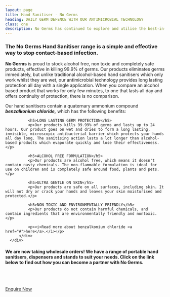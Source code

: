 ```yaml
---
layout: page
title: Hand Sanitiser - No Germs
heading: DAILY GERM DEFENCE WITH OUR ANTIMICROBIAL TECHNOLOGY
class: one
description: No Germs has continued to explore and utilise the best-in-class and most effective products available to manage and control biological, chemical, and physical hazards.
---
```


<div class="commercial container pt-80 pb-60">
  <div class="row">
      <div class="col-md-12">
          <div class="service-details mb-30">
              <h3>The No Germs Hand Sanitiser range is a simple and effective way to stop contact-based infection.</h3>
              <p><b>No Germs</b> is proud to stock alcohol free, non toxic and completely safe products, effective in killing 99.9% of germs. Our products eliminates germs immediately, but unlike traditional alcohol-based hand sanitisers which only work whilst they are wet, our antimicrobial technology provides long lasting protection all day with a single application. When you compare an alcohol based product that works for only few minutes, to one that lasts all day and offers continuity of protection, there is no comparison.</p>
              <p>Our hand sanitisers contain a quaternary ammonium compound <b><i>benzalkonium chloride,</i></b> which has the following benefits:</p>

              <h5>LONG LASTING GERM PROTECTION</h5>
              <p>Our products kills 99.99% of germs and lasts up to 24 hours. Our product goes on wet and dries to form a long lasting, invisible, microscopic antibacterial barrier which protects your hands all day long. The sanitising action lasts a lot longer than alcohol-based products which evaporate quickly and lose their effectiveness.</p>

              <h5>ALCOHOL FREE FORMULATION</h5>
              <p>Our products are alcohol free, which means it doesn't contain nasty chemicals. The non-flammable formulation is ideal for use on children and is completely safe around food, plants and pets.</p>

              <h5>ULTRA GENTLE ON SKIN</h5>
              <p>Our products are safe on all surfaces, including skin. It will not dry or crack your hands and leaves your skin moisturised and protected.</p>

              <h5>NON TOXIC AND ENVIRONMENTALLY FRIENDLY</h5>
              <p>Our products do not contain harmful chemicals, and contain ingredients that are environmentally friendly and nontoxic.</p>

              <p><i>Read more about benzalkonium chloride <a href="#">here</a>.</i></p>
          </div>
      </div>
  </div>
  <div class="row">
      <div class="col-md-12">
          <div class="service-details mb-40">
            <h4 class="green">We are now taking wholesale orders! We have a range of portable hand sanitisers, dispensers and stands to suit your needs. Click on the link below to find out how you can become a partner with No Germs.
            </h4>
            <div class="text-center">
              <br>
              <br>
              <p><a href="/contact" class="btn">Enquire Now</a></p>
            </div>
          </div>
      </div>
  </div>
</div>
